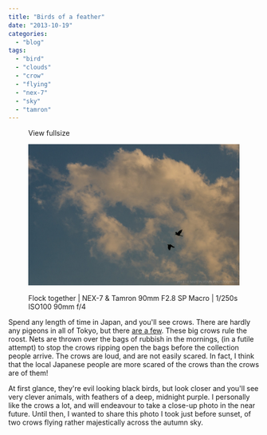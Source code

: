 ```yaml
---
title: "Birds of a feather"
date: "2013-10-19"
categories: 
  - "blog"
tags: 
  - "bird"
  - "clouds"
  - "crow"
  - "flying"
  - "nex-7"
  - "sky"
  - "tamron"
---
```


<figure>

View fullsize

![Flock together | NEX-7 &amp; Tamron 90mm F2.8 SP Macro | 1/250s ISO100 90mm f/4](/assets/images/87e42-20131012-dsc07696.jpg)

<figcaption>



Flock together | NEX-7 & Tamron 90mm F2.8 SP Macro | 1/250s ISO100 90mm f/4





</figcaption>



</figure>

Spend any length of time in Japan, and you'll see crows. There are hardly any pigeons in all of Tokyo, but there [are a few](http://www.martinirwinphotography.com/myblog/2013/8/22/fly-along-with-me-i-cant-quite-make-it-alone). These big crows rule the roost. Nets are thrown over the bags of rubbish in the mornings, (in a futile attempt) to stop the crows ripping open the bags before the collection people arrive. The crows are loud, and are not easily scared. In fact, I think that the local Japanese people are more scared of the crows than the crows are of them!

At first glance, they're evil looking black birds, but look closer and you'll see very clever animals, with feathers of a deep, midnight purple. I personally like the crows a lot, and will endeavour to take a close-up photo in the near future. Until then, I wanted to share this photo I took just before sunset, of two crows flying rather majestically across the autumn sky.
